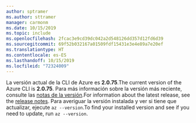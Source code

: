 ```yaml
---
author: sptramer
ms.author: sttramer
manager: carmonm
ms.date: 10/15/2019
ms.topic: include
ms.openlocfilehash: 2fcac3e9cd39dc042a2d548126dd357d12fd6d39
ms.sourcegitcommit: 69f52b032167a01509fdf15431e3e4e89a7e20ef
ms.translationtype: HT
ms.contentlocale: es-ES
ms.lasthandoff: 10/15/2019
ms.locfileid: "72324009"
---
```

<span data-ttu-id="2048c-101">La versión actual de la CLI de Azure es __2.0.75__.</span><span class="sxs-lookup"><span data-stu-id="2048c-101">The current version of the Azure CLI is __2.0.75__.</span></span> <span data-ttu-id="2048c-102">Para más información sobre la versión más reciente, consulte las [notas de la versión](../release-notes-azure-cli.md).</span><span class="sxs-lookup"><span data-stu-id="2048c-102">For information about the latest release, see the [release notes](../release-notes-azure-cli.md).</span></span> <span data-ttu-id="2048c-103">Para averiguar la versión instalada y ver si tiene que actualizar, ejecute `az --version`.</span><span class="sxs-lookup"><span data-stu-id="2048c-103">To find your installed version and see if you need to update, run `az --version`.</span></span>
